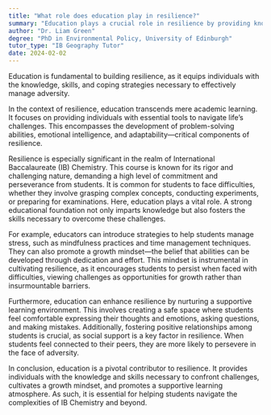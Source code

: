 ```yaml
---
title: "What role does education play in resilience?"
summary: "Education plays a crucial role in resilience by providing knowledge, skills, and coping mechanisms to handle adversity effectively."
author: "Dr. Liam Green"
degree: "PhD in Environmental Policy, University of Edinburgh"
tutor_type: "IB Geography Tutor"
date: 2024-02-02
---
```


Education is fundamental to building resilience, as it equips individuals with the knowledge, skills, and coping strategies necessary to effectively manage adversity.

In the context of resilience, education transcends mere academic learning. It focuses on providing individuals with essential tools to navigate life’s challenges. This encompasses the development of problem-solving abilities, emotional intelligence, and adaptability—critical components of resilience.

Resilience is especially significant in the realm of International Baccalaureate (IB) Chemistry. This course is known for its rigor and challenging nature, demanding a high level of commitment and perseverance from students. It is common for students to face difficulties, whether they involve grasping complex concepts, conducting experiments, or preparing for examinations. Here, education plays a vital role. A strong educational foundation not only imparts knowledge but also fosters the skills necessary to overcome these challenges.

For example, educators can introduce strategies to help students manage stress, such as mindfulness practices and time management techniques. They can also promote a growth mindset—the belief that abilities can be developed through dedication and effort. This mindset is instrumental in cultivating resilience, as it encourages students to persist when faced with difficulties, viewing challenges as opportunities for growth rather than insurmountable barriers.

Furthermore, education can enhance resilience by nurturing a supportive learning environment. This involves creating a safe space where students feel comfortable expressing their thoughts and emotions, asking questions, and making mistakes. Additionally, fostering positive relationships among students is crucial, as social support is a key factor in resilience. When students feel connected to their peers, they are more likely to persevere in the face of adversity.

In conclusion, education is a pivotal contributor to resilience. It provides individuals with the knowledge and skills necessary to confront challenges, cultivates a growth mindset, and promotes a supportive learning atmosphere. As such, it is essential for helping students navigate the complexities of IB Chemistry and beyond.
    